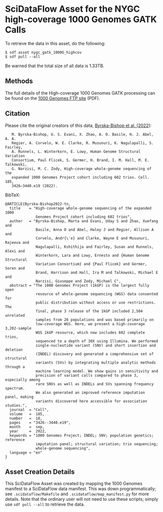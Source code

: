 # SciDataFlow Asset for the NYGC high-coverage 1000 Genomes GATK Calls

To retrieve the data in this asset, do the following:

    $ sdf asset nygc_gatk_1000G_highcov
    $ sdf pull --all

Be warned that the total size of all data is 1.33TB.

## Methods

The full details of the High-coverage 1000 Genomes GATK processing can be found
on the [1000 Genomes FTP
site](http://ftp.1000genomes.ebi.ac.uk/vol1/ftp/data_collections/1000G_2504_high_coverage/working/20190425_NYGC_GATK/1000G_README_2019April10_NYGCjointcalls.pdf)
(PDF).

## Citation

Please cite the original creators of this data, [Byrska-Bishop et al.
(2022)](https://www.cell.com/cell/fulltext/S0092-8674(22)00991-6):

       M. Byrska-Bishop, U. S. Evani, X. Zhao, A. O. Basile, H. J. Abel, A. A.
       Regier, A. Corvelo, W. E. Clarke, R. Musunuri, K. Nagulapalli, S. Fairley,
       A. Runnels, L. Winterkorn, E. Lowy, Human Genome Structural Variation
       Consortium, Paul Flicek, S. Germer, H. Brand, I. M. Hall, M. E. Talkowski,
       G. Narzisi, M. C. Zody, High-coverage whole-genome sequencing of the
       expanded 1000 Genomes Project cohort including 602 trios. Cell. 185,
       3426–3440.e19 (2022).

BibTeX:

    @ARTICLE{Byrska-Bishop2022-tn,
      title    = "High-coverage whole-genome sequencing of the expanded 1000
                  Genomes Project cohort including 602 trios",
      author   = "Byrska-Bishop, Marta and Evani, Uday S and Zhao, Xuefang and
                  Basile, Anna O and Abel, Haley J and Regier, Allison A and
                  Corvelo, Andr{\'e} and Clarke, Wayne E and Musunuri, Rajeeva and
                  Nagulapalli, Kshithija and Fairley, Susan and Runnels, Alexi and
                  Winterkorn, Lara and Lowy, Ernesto and {Human Genome Structural
                  Variation Consortium} and {Paul Flicek} and Germer, Soren and
                  Brand, Harrison and Hall, Ira M and Talkowski, Michael E and
                  Narzisi, Giuseppe and Zody, Michael C",
      abstract = "The 1000 Genomes Project (1kGP) is the largest fully open
                  resource of whole-genome sequencing (WGS) data consented for
                  public distribution without access or use restrictions. The
                  final, phase 3 release of the 1kGP included 2,504 unrelated
                  samples from 26 populations and was based primarily on
                  low-coverage WGS. Here, we present a high-coverage 3,202-sample
                  WGS 1kGP resource, which now includes 602 complete trios,
                  sequenced to a depth of 30X using Illumina. We performed
                  single-nucleotide variant (SNV) and short insertion and deletion
                  (INDEL) discovery and generated a comprehensive set of structural
                  variants (SVs) by integrating multiple analytic methods through a
                  machine learning model. We show gains in sensitivity and
                  precision of variant calls compared to phase 3, especially among
                  rare SNVs as well as INDELs and SVs spanning frequency spectrum.
                  We also generated an improved reference imputation panel, making
                  variants discovered here accessible for association studies.",
      journal  = "Cell",
      volume   =  185,
      number   =  18,
      pages    = "3426--3440.e19",
      month    =  sep,
      year     =  2022,
      keywords = "1000 Genomes Project; INDEL; SNV; population genetics; reference
                  imputation panel; structural variation; trio sequencing;
                  whole-genome sequencing",
      language = "en"
    }

## Asset Creation Details

This SciDataFlow Asset was created by mapping the 1000 Genomes manifest to a
SciDataFlow data manifest. This was down programmatically; see
`.scidataflow/Makefile` and `.scidataflow/map_manifest.py` for more details.
Note that the ordinary user will not need to use these scripts; simply use `sdf
pull --all` to retrieve the data.
